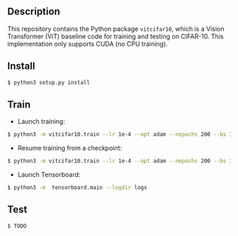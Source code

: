 Description
-----------

This repository contains the Python package `vitcifar10`, which is a Vision Transformer (ViT) baseline code for training and testing on CIFAR-10. This implementation only supports CUDA (no CPU training).


Install
-------

```bash
$ python3 setup.py install
```


Train
-----

* Launch training:

```bash
$ python3 -m vitcifar10.train --lr 1e-4 --opt adam --nepochs 200 --bs 16 --cpdir checkpoints --logdir logs
```

* Resume training from a checkpoint:
```bash
$ python3 -m vitcifar10.train --lr 1e-4 --opt adam --nepochs 200 --bs 16 --cpdir checkpoints --logdir logs --resume checkpoints/epoch_21.pt
```

* Launch Tensorboard:

```bash
$ python3 -m  tensorboard.main --logdir logs
```


Test
----

```bash
$ TODO
```


